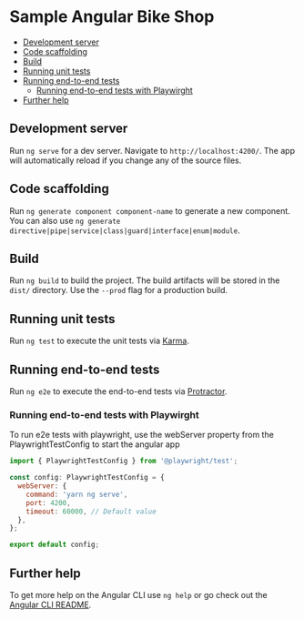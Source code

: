 <h1>Sample Angular Bike Shop</h1>

- [Development server](#development-server)
- [Code scaffolding](#code-scaffolding)
- [Build](#build)
- [Running unit tests](#running-unit-tests)
- [Running end-to-end tests](#running-end-to-end-tests)
  - [Running end-to-end tests with Playwirght](#running-end-to-end-tests-with-playwirght)
- [Further help](#further-help)

## Development server

Run `ng serve` for a dev server. Navigate to `http://localhost:4200/`. The app will automatically reload if you change any of the source files.

## Code scaffolding

Run `ng generate component component-name` to generate a new component. You can also use `ng generate directive|pipe|service|class|guard|interface|enum|module`.

## Build

Run `ng build` to build the project. The build artifacts will be stored in the `dist/` directory. Use the `--prod` flag for a production build.

## Running unit tests

Run `ng test` to execute the unit tests via [Karma](https://karma-runner.github.io).

## Running end-to-end tests

Run `ng e2e` to execute the end-to-end tests via [Protractor](http://www.protractortest.org/).

### Running end-to-end tests with Playwirght

To run e2e tests with playwright, use the webServer property from the PlaywrightTestConfig to start the angular app

```javascript
import { PlaywrightTestConfig } from '@playwright/test';

const config: PlaywrightTestConfig = {
  webServer: {
    command: 'yarn ng serve',
    port: 4200,
    timeout: 60000, // Default value
  },
};

export default config;
```

## Further help

To get more help on the Angular CLI use `ng help` or go check out the [Angular CLI README](https://github.com/angular/angular-cli/blob/master/README.md).
